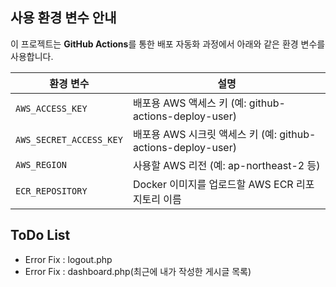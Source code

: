 ## 사용 환경 변수 안내

이 프로젝트는 **GitHub Actions**를 통한 배포 자동화 과정에서 아래와 같은 환경 변수를 사용합니다.

| 환경 변수                | 설명                                                        |
|-------------------------|------------------------------------------------------------|
| `AWS_ACCESS_KEY`        | 배포용 AWS 액세스 키 (예: github-actions-deploy-user)       |
| `AWS_SECRET_ACCESS_KEY` | 배포용 AWS 시크릿 액세스 키 (예: github-actions-deploy-user)|
| `AWS_REGION`            | 사용할 AWS 리전 (예: ap-northeast-2 등)                    |
| `ECR_REPOSITORY`        | Docker 이미지를 업로드할 AWS ECR 리포지토리 이름           |


## ToDo List   
- Error Fix : logout.php
- Error Fix : dashboard.php(최근에 내가 작성한 게시글 목록)        
